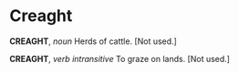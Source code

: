# Creaght

**CREAGHT**, _noun_ Herds of cattle. \[Not used.\]

**CREAGHT**, _verb intransitive_ To graze on lands. \[Not used.\]